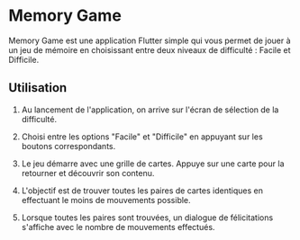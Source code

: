 # Memory Game

Memory Game est une application Flutter simple qui vous permet de jouer à un jeu de mémoire en choisissant entre deux niveaux de difficulté : Facile et Difficile.

## Utilisation

1. Au lancement de l'application, on arrive sur l'écran de sélection de la difficulté.

2. Choisi entre les options "Facile" et "Difficile" en appuyant sur les boutons correspondants.

3. Le jeu démarre avec une grille de cartes. Appuye sur une carte pour la retourner et découvrir son contenu.

4. L'objectif est de trouver toutes les paires de cartes identiques en effectuant le moins de mouvements possible.

5. Lorsque toutes les paires sont trouvées, un dialogue de félicitations s'affiche avec le nombre de mouvements effectués.
